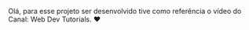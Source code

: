 Olá, para esse projeto ser desenvolvido tive como referência o vídeo do Canal:
Web Dev Tutorials.
❤️